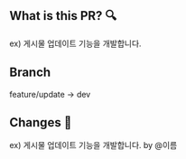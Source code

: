 ## What is this PR? 🔍
ex) 게시물 업데이트 기능을 개발합니다.

## Branch
feature/update -> dev

## Changes 📝
ex) 게시물 업데이트 기능을 개발합니다.
by @이름
